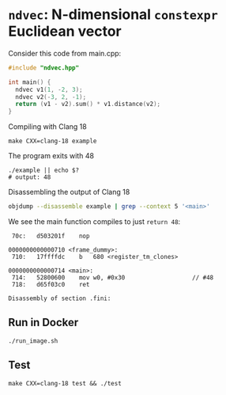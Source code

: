# `ndvec`: N-dimensional `constexpr` Euclidean vector

Consider this code from main.cpp:
```c++
#include "ndvec.hpp"

int main() {
  ndvec v1(1, -2, 3);
  ndvec v2(-3, 2, -1);
  return (v1 - v2).sum() * v1.distance(v2);
}
```
Compiling with Clang 18
```
make CXX=clang-18 example
```
The program exits with 48
```
./example || echo $?
# output: 48
```
Disassembling the output of Clang 18
```sh
objdump --disassemble example | grep --context 5 '<main>'
```
We see the main function compiles to just `return 48`:
```
 70c:	d503201f 	nop

0000000000000710 <frame_dummy>:
 710:	17ffffdc 	b	680 <register_tm_clones>

0000000000000714 <main>:
 714:	52800600 	mov	w0, #0x30                  	// #48
 718:	d65f03c0 	ret

Disassembly of section .fini:
```

## Run in Docker

```
./run_image.sh
```

## Test

```
make CXX=clang-18 test && ./test
```
